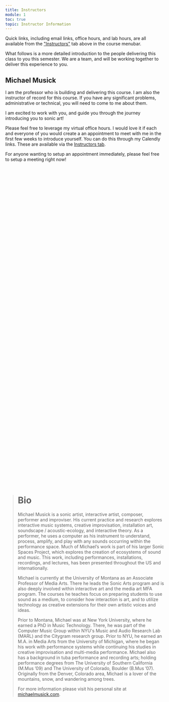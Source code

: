 ```yaml
---
title: Instructors
module: 1
toc: true
topic: Instructor Information
---
```


<!--
<div class="embed-responsive embed-responsive-16by9"><iframe class="embed-responsive-item" src="https://umontana.zoom.us/rec/play/upwkdL35rjg3TNHE5gSDAaQtW420K6qs0iRPr_pfzkfhByICYQbyYeYXZLfjXR61L6Fv1YR5hQfzgT-e?continueMode=true" frameborder="0" allowfullscreen></iframe></div>
-->

Quick links, including email links, office hours, and lab hours, are all available from the ["Instructors"]({{site.baseurl}}/instructors/) tab above in the course menubar.

What follows is a more detailed introduction to the people delivering this class to you this semester. We are a team, and will be working together to deliver this experience to you.


## Michael Musick

I am the professor who is building and delivering this course. I am also the instructor of record for this course. If you have any significant problems, administrative or technical, you will need to come to me about them.

I am excited to work with you, and guide you through the journey introducing you to sonic art!

Please feel free to leverage my virtual office hours. I would love it if each and everyone of you would create a an appointment to meet with me in the first few weeks to introduce yourself. You can do this through my Calendly links. These are available via the  [Instructors tab]({{site.baseurl}}/instructors/).

For anyone wanting to setup an appointment immediately, please feel free to setup a meeting right now!

<!-- Calendly inline widget begin -->
<div class="calendly-inline-widget" data-url="https://calendly.com/michael-musick" style="min-width:320px;height:1000px;"></div>
<script type="text/javascript" src="https://assets.calendly.com/assets/external/widget.js"></script>
<!-- Calendly inline widget end -->


> # Bio
>
> Michael Musick is a sonic artist, interactive artist, composer, performer and improviser.  His current practice and research explores interactive music systems, creative improvisation, installation art, soundscape / acoustic-ecology, and interactive theory. As a performer, he uses a computer as his instrument to understand, process, amplify, and play with any sounds occurring within the performance space. Much of Michael’s work is part of his larger Sonic Spaces Project, which explores the creation of ecosystems of sound and music. This work, including performances, installations, recordings, and lectures, has been presented throughout the US and internationally.
>
> Michael is currently at the University of Montana as an Associate Professor of Media Arts. There he leads the Sonic Arts program and is also deeply involved within interactive art and the media art MFA program. The courses he teaches focus on preparing students to use sound as a medium, to consider how interaction is art, and to utilize technology as creative extensions for their own artistic voices and ideas.
>
> Prior to Montana, Michael was at New York University, where he earned a PhD in Music Technology. There, he was part of the Computer Music Group within NYU's Music and Audio Research Lab (MARL) and the Citygram research group.  Prior to NYU, he earned an M.A. in Media Arts from the University of Michigan, where he began his work with performance systems while continuing his studies in creative improvisation and multi-media performance.  Michael also has a background in tuba performance and recording arts; holding performance degrees from The University of Southern California (M.Mus ’09) and The University of Colorado, Boulder (B.Mus ’07). Originally from the Denver, Colorado area, Michael is a lover of the mountains, snow, and wandering among trees.
>
> For more information please visit his personal site at [michaelmusick.com](https://michaelmusick.com).
>



<!--
## Teaching Assistant - TBA

We will have a Teaching Assistant. When this person contact is available, I will email the class. I will also post their information in the ["Instructors"]({{site.baseurl}}/instructors/) tab.

If you are unable to solve problems on your own or through the course "issues forum" (more to come on that later), you should e-mail the TA for help.
-->
<!-- video -->
